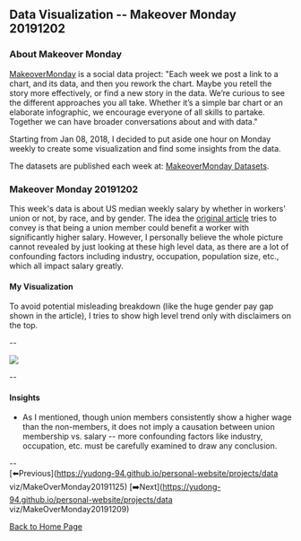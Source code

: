 <head>
  <!-- Global site tag (gtag.js) - Google Analytics -->
<script async src="https://www.googletagmanager.com/gtag/js?id=UA-112502179-1"></script>
<script>
  window.dataLayer = window.dataLayer || [];
  function gtag(){dataLayer.push(arguments);}
  gtag('js', new Date());

  gtag('config', 'UA-112502179-1');
</script>
</head>


## Data Visualization -- Makeover Monday 20191202

### About Makeover Monday

[MakeoverMonday](http://www.makeovermonday.co.uk/) is a social data project:
"Each week we post a link to a chart, and its data, and then you rework the chart.
Maybe you retell the story more effectively, or find a new story in the data.
We’re curious to see the different approaches you all take. Whether it’s a simple bar chart or an elaborate infographic, we encourage everyone of all skills to partake.
Together we can have broader conversations about and with data."

Starting from Jan 08, 2018, I decided to put aside one hour on Monday weekly to create some visualization and find some insights from the data.

The datasets are published each week at: [MakeoverMonday Datasets](http://www.makeovermonday.co.uk/data/).

### Makeover Monday 20191202

This week's data is about US median weekly salary by whether in workers' union or not, by race, and by gender. The idea the [original article](https://www.theguardian.com/news/datablog/2019/nov/24/how-much-does-union-membership-benefit-americas-workers) tries to convey is that being a union member could benefit a worker with significantly higher salary. However, I personally believe the whole picture cannot revealed by just looking at these high level data, as there are a lot of confounding factors including industry, occupation, population size, etc., which all impact salary greatly.  

#### My Visualization

To avoid potential misleading breakdown (like the huge gender pay gap shown in the article), I tries to show high level trend only with disclaimers on the top.  

--  
<div class='tableauPlaceholder' id='viz1575353185440' style='position: relative'>
<noscript><a href='#'>
  <img alt=' ' src='https:&#47;&#47;public.tableau.com&#47;static&#47;images&#47;Ma&#47;MakeOverMonday20191202&#47;USUnionWages&#47;1_rss.png' style='border: none' />
</a></noscript>
<object class='tableauViz'  style='display:none;'>
  <param name='host_url' value='https%3A%2F%2Fpublic.tableau.com%2F' />
  <param name='embed_code_version' value='3' />
  <param name='site_root' value='' />
  <param name='name' value='MakeOverMonday20191202&#47;USUnionWages' />
  <param name='tabs' value='no' />
  <param name='toolbar' value='yes' />
  <param name='static_image' value='https:&#47;&#47;public.tableau.com&#47;static&#47;images&#47;Ma&#47;MakeOverMonday20191202&#47;USUnionWages&#47;1.png' />
  <param name='animate_transition' value='yes' />
  <param name='display_static_image' value='yes' />
  <param name='display_spinner' value='yes' />
  <param name='display_overlay' value='yes' />
  <param name='display_count' value='yes' />
</object></div>              
<script type='text/javascript'>      
  var divElement = document.getElementById('viz1575353185440');         
  var vizElement = divElement.getElementsByTagName('object')[0];   
  if ( divElement.offsetWidth > 800 ) { vizElement.style.width='600px';vizElement.style.height='827px';} else if ( divElement.offsetWidth > 500 ) { vizElement.style.width='600px';vizElement.style.height='827px';} else { vizElement.style.width='100%';vizElement.style.height='827px';}       
  var scriptElement = document.createElement('script');           
  scriptElement.src = 'https://public.tableau.com/javascripts/api/viz_v1.js';  
  vizElement.parentNode.insertBefore(scriptElement, vizElement);                
</script>
  
--  

#### Insights
* As I mentioned, though union members consistently show a higher wage than the non-members, it does not imply a causation between union membership vs. salary -- more confounding factors like industry, occupation, etc. must be carefully examined to draw any conclusion.  

--  
[⬅️Previous](https://yudong-94.github.io/personal-website/projects/data viz/MakeOverMonday20191125) [➡️Next](https://yudong-94.github.io/personal-website/projects/data viz/MakeOverMonday20191209)  
  
[Back to Home Page](https://yudong-94.github.io/personal-website/)
